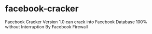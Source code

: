 # facebook-cracker
Facebook Cracker Version 1.0 can crack into Facebook Database 100% without Interruption By Facebook Firewall

